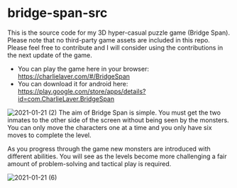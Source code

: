 # bridge-span-src

This is the source code for my 3D hyper-casual puzzle game (Bridge Span). Please note that no third-party game assets are included in this repo.
Please feel free to contribute and I will consider using the contributions in the next update of the game.

* You can play the game here in your browser: https://charlielaver.com/#/BridgeSpan
* You can download it for android here: https://play.google.com/store/apps/details?id=com.CharlieLaver.BridgeSpan 

![2021-01-21 (2)](https://user-images.githubusercontent.com/73779192/132993380-dee31c3e-a29d-4dd9-a8fc-9c2e5380e9e4.png)
The aim of Bridge Span is simple. You must get the two inmates to the other side of the screen without being seen by the monsters. You can only move the characters one at a time and you only have six moves to complete the level.

As you progress through the game new monsters are introduced with different abilities. You will see as the levels become more challenging a fair amount of problem-solving and tactical play is required.

![2021-01-21 (6)](https://user-images.githubusercontent.com/73779192/132993394-f27b92bb-74d7-46b7-9393-cf97820ee005.png)

